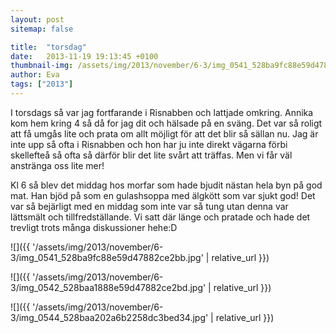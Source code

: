 ```yaml
---
layout: post
sitemap: false

title:  "torsdag"
date:   2013-11-19 19:13:45 +0100
thumbnail-img: /assets/img/2013/november/6-3/img_0541_528ba9fc88e59d47882ce2bb.jpg
author: Eva
tags: ["2013"]
---
```


I torsdags så var jag fortfarande i Risnabben och lattjade omkring. Annika kom hem kring 4 så då for jag dit och hälsade på en sväng. Det var så roligt att få umgås lite och prata om allt möjligt för att det blir så sällan nu. Jag är inte upp så ofta i Risnabben och hon har ju inte direkt vägarna förbi skellefteå så ofta så därför blir det lite svårt att träffas. Men vi får väl anstränga oss lite mer! 




Kl 6 så blev det middag hos morfar som hade bjudit nästan hela byn på god mat. Han bjöd på som en gulashsoppa med älgkött som var sjukt god! Det var så bejärligt med en middag som inte var så tung utan denna var lättsmält och tillfredställande. Vi satt där länge och pratade och hade det trevligt trots många diskussioner hehe:D

![]({{ '/assets/img/2013/november/6-3/img_0541_528ba9fc88e59d47882ce2bb.jpg'  | relative_url }})

![]({{ '/assets/img/2013/november/6-3/img_0542_528baa1888e59d47882ce2bd.jpg'  | relative_url }})

![]({{ '/assets/img/2013/november/6-3/img_0544_528baa202a6b2258dc3bed34.jpg'  | relative_url }})

